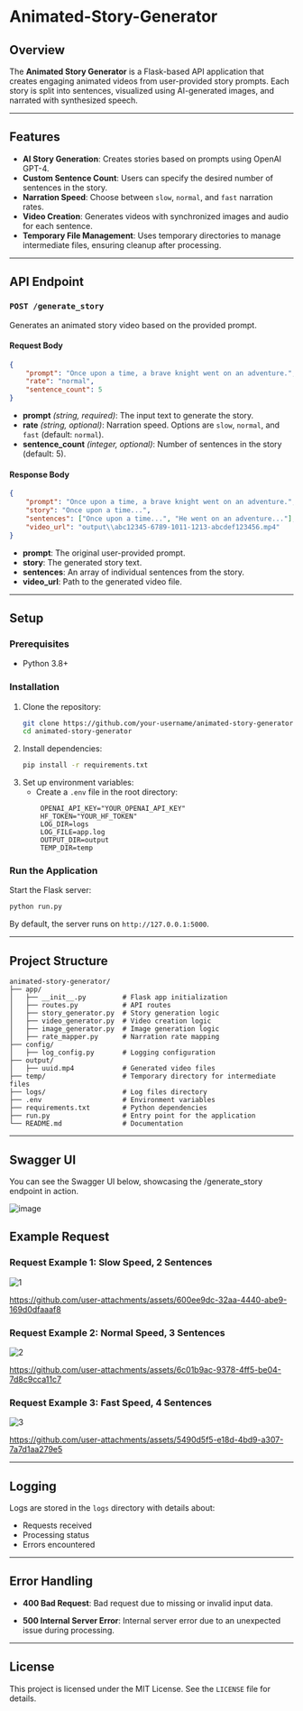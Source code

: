 # Animated-Story-Generator

## Overview
The **Animated Story Generator** is a Flask-based API application that creates engaging animated videos from user-provided story prompts. Each story is split into sentences, visualized using AI-generated images, and narrated with synthesized speech.

---

## Features
- **AI Story Generation**: Creates stories based on prompts using OpenAI GPT-4.
- **Custom Sentence Count**: Users can specify the desired number of sentences in the story.
- **Narration Speed**: Choose between `slow`, `normal`, and `fast` narration rates.
- **Video Creation**: Generates videos with synchronized images and audio for each sentence.
- **Temporary File Management**: Uses temporary directories to manage intermediate files, ensuring cleanup after processing.

---

## API Endpoint
### `POST /generate_story`
Generates an animated story video based on the provided prompt.

#### Request Body
```json
{
    "prompt": "Once upon a time, a brave knight went on an adventure.",
    "rate": "normal",
    "sentence_count": 5
}
```
- **prompt** *(string, required)*: The input text to generate the story.
- **rate** *(string, optional)*: Narration speed. Options are `slow`, `normal`, and `fast` (default: `normal`).
- **sentence_count** *(integer, optional)*: Number of sentences in the story (default: 5).

#### Response Body
```json
{
    "prompt": "Once upon a time, a brave knight went on an adventure.",
    "story": "Once upon a time...",
    "sentences": ["Once upon a time...", "He went on an adventure..."],
    "video_url": "output\\abc12345-6789-1011-1213-abcdef123456.mp4"
}
```
- **prompt**: The original user-provided prompt.
- **story**: The generated story text.
- **sentences**: An array of individual sentences from the story.
- **video_url**: Path to the generated video file.

---

## Setup
### Prerequisites
- Python 3.8+

### Installation
1. Clone the repository:
   ```bash
   git clone https://github.com/your-username/animated-story-generator.git
   cd animated-story-generator
   ```
2. Install dependencies:
   ```bash
   pip install -r requirements.txt
   ```
3. Set up environment variables:
   - Create a `.env` file in the root directory:
     ```env
      OPENAI_API_KEY="YOUR_OPENAI_API_KEY"
      HF_TOKEN="YOUR_HF_TOKEN"
      LOG_DIR=logs
      LOG_FILE=app.log
      OUTPUT_DIR=output
      TEMP_DIR=temp
     ```

### Run the Application
Start the Flask server:
```bash
python run.py
```
By default, the server runs on `http://127.0.0.1:5000`.

---

## Project Structure
```
animated-story-generator/
├── app/
│   ├── __init__.py         # Flask app initialization
│   ├── routes.py           # API routes
│   ├── story_generator.py  # Story generation logic
│   ├── video_generator.py  # Video creation logic
│   ├── image_generator.py  # Image generation logic
│   ├── rate_mapper.py      # Narration rate mapping
├── config/
│   ├── log_config.py       # Logging configuration
├── output/
│   ├── uuid.mp4            # Generated video files
├── temp/                   # Temporary directory for intermediate files
├── logs/                   # Log files directory
├── .env                    # Environment variables
├── requirements.txt        # Python dependencies
├── run.py                  # Entry point for the application
└── README.md               # Documentation
```

---

## Swagger UI

You can see the Swagger UI below, showcasing the /generate_story endpoint in action.

![image](https://github.com/user-attachments/assets/4d7e4cfe-15c5-4bb1-abbc-ddbcfdb28cac)

## Example Request

### Request Example 1: Slow Speed, 2 Sentences

![1](https://github.com/user-attachments/assets/1616c917-c5ae-48cf-9032-387d68fdd550)


https://github.com/user-attachments/assets/600ee9dc-32aa-4440-abe9-169d0dfaaaf8


### Request Example 2: Normal Speed, 3 Sentences

![2](https://github.com/user-attachments/assets/7f2a2212-9a56-4083-9998-460e8c3c104b)


https://github.com/user-attachments/assets/6c01b9ac-9378-4ff5-be04-7d8c9cca11c7


### Request Example 3: Fast Speed, 4 Sentences

![3](https://github.com/user-attachments/assets/47781276-895a-45f4-bc1e-892720674eea)


https://github.com/user-attachments/assets/5490d5f5-e18d-4bd9-a307-7a7d1aa279e5


---

## Logging
Logs are stored in the `logs` directory with details about:
- Requests received
- Processing status
- Errors encountered

---

## Error Handling
- **400 Bad Request**: Bad request due to missing or invalid input data.

- **500 Internal Server Error**: 	Internal server error due to an unexpected issue during processing.

---

## License
This project is licensed under the MIT License. See the `LICENSE` file for details.
